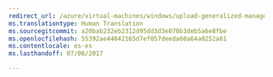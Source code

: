 ```yaml
---
redirect_url: /azure/virtual-machines/windows/upload-generalized-managed
ms.translationtype: Human Translation
ms.sourcegitcommit: a20bab232eb2312d95dd3d3e070b3deb5a6e8fbe
ms.openlocfilehash: 55392ae44042165d7ef057deeda60a64a0252a81
ms.contentlocale: es-es
ms.lasthandoff: 07/06/2017

---
```


